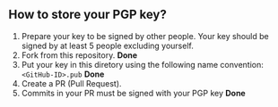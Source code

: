 ##  How to store your PGP key?

1. Prepare your key to be signed by other people. Your key should be signed by
   at least 5 people excluding yourself. 
2. Fork from this repository. **Done**
3. Put your key in this diretory using the following name convention:
   `<GitHub-ID>.pub` **Done**
4. Create a PR (Pull Request).
5. Commits in your PR must be signed with your PGP key **Done**

